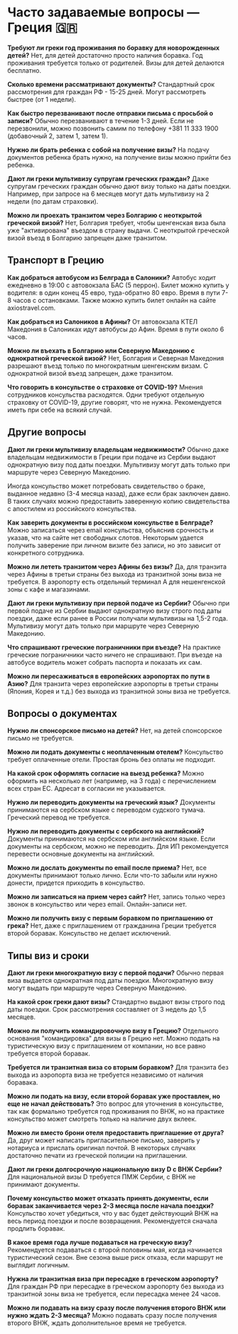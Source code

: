 # Часто задаваемые вопросы — Греция 🇬🇷
**Требуют ли греки год проживания по боравку для новорожденных детей?**
Нет, для детей достаточно просто наличия боравка. Год проживания требуется только от родителей. Визы для детей делаются бесплатно.

**Сколько времени рассматривают документы?**
Стандартный срок рассмотрения для граждан РФ - 15-25 дней. Могут рассмотреть быстрее (от 1 недели).

**Как быстро перезванивают после отправки письма с просьбой о записи?**
Обычно перезванивают в течение 1-3 дней. Если не перезвонили, можно позвонить самим по телефону +381 11 333 1900 (добавочный 2, затем 1, затем 1).

**Нужно ли брать ребенка с собой на получение визы?**
На подачу документов ребенка брать нужно, на получение визы можно прийти без ребенка.

**Дают ли греки мультивизу супругам греческих граждан?**
Даже супругам греческих граждан обычно дают визу только на даты поездки. Например, при запросе на 6 месяцев могут дать мультивизу на 2 недели (по датам страховки).

**Можно ли проехать транзитом через Болгарию с неоткрытой греческой визой?**
Нет, Болгария требует, чтобы шенгенская виза была уже "активирована" въездом в страну выдачи. С неоткрытой греческой визой въезд в Болгарию запрещен даже транзитом.

## Транспорт в Грецию

**Как добраться автобусом из Белграда в Салоники?**
Автобус ходит ежедневно в 19:00 с автовокзала БАС (5 перрон). Билет можно купить у водителя: в один конец 45 евро, туда-обратно 80 евро. Время в пути 7-8 часов с остановками. Также можно купить билет онлайн на сайте axiostravel.com.

**Как добраться из Салоников в Афины?**
От автовокзала КТЕЛ Македония в Салониках идут автобусы до Афин. Время в пути около 6 часов.

**Можно ли въехать в Болгарию или Северную Македонию с однократной греческой визой?**
Нет, Болгария и Северная Македония разрешают въезд только по многократным шенгенским визам. С однократной визой въезд запрещен, даже транзитом.

**Что говорить в консульстве о страховке от COVID-19?**
Мнения сотрудников консульства расходятся. Одни требуют отдельную страховку от COVID-19, другие говорят, что не нужна. Рекомендуется иметь при себе на всякий случай.

## Другие вопросы
**Дают ли греки мультивизу владельцам недвижимости?**
Обычно даже владельцам недвижимости в Греции при подаче из Сербии выдают однократную визу под даты поездки. Мультивизу могут дать только при маршруте через Северную Македонию.

Иногда консульство может потребовать свидетельство о браке, выданное недавно (3-4 месяца назад), даже если брак заключен давно. В таких случаях можно предоставить заверенную копию свидетельства с апостилем из российского консульства.

**Как заверить документы в российском консульстве в Белграде?**
Можно записаться через email консульства, объяснив срочность и указав, что на сайте нет свободных слотов. Некоторым удается получить заверение при личном визите без записи, но это зависит от конкретного сотрудника.


**Можно ли лететь транзитом через Афины без визы?**
Да, для транзита через Афины в третьи страны без выхода из транзитной зоны виза не требуется. В аэропорту есть отдельный терминал А для нешенгенской зоны с кафе и магазинами.

**Дают ли греки мультивизу при первой подаче из Сербии?**
Обычно при первой подаче из Сербии выдают однократную визу строго под даты поездки, даже если ранее в России получали мультивизы на 1,5-2 года. Мультивизу могут дать только при маршруте через Северную Македонию.


**Что спрашивают греческие пограничники при въезде?**
На практике греческие пограничники часто ничего не спрашивают. При въезде на автобусе водитель может собрать паспорта и показать их сам.

**Можно ли пересаживаться в европейских аэропортах по пути в Азию?**
Для транзита через европейские аэропорты в третьи страны (Япония, Корея и т.д.) без выхода из транзитной зоны виза не требуется.

## Вопросы о документах

**Нужно ли спонсорское письмо на детей?**
Нет, на детей спонсорское письмо не требуется.

**Можно ли подать документы с неоплаченным отелем?**
Консульство требует оплаченные отели. Простая бронь без оплаты не подходит.

**На какой срок оформлять согласие на выезд ребенка?**
Можно оформить на несколько лет (например, на 3 года) с перечислением всех стран ЕС. Адресат в согласии не указывается.


**Нужно ли переводить документы на греческий язык?**
Документы принимаются на сербском языке с переводом судского тумача. Греческий перевод не требуется.

**Нужно ли переводить документы с сербского на английский?**
Документы принимаются на сербском или английском языке. Если документы на сербском, можно не переводить. Для ИП рекомендуется перевести основные документы на английский.

**Можно ли дослать документы по email после приема?**
Нет, все документы принимают только лично. Если что-то забыли или нужно донести, придется приходить в консульство.

**Можно ли записаться на прием через сайт?**
Нет, запись только через звонок в консульство или через email. Онлайн-записи нет.

**Можно ли получить визу с первым боравком по приглашению от грека?**
Нет, даже с приглашением от гражданина Греции требуется второй боравак. Консульство не делает исключений.



## Типы виз и сроки

**Дают ли греки многократную визу с первой подачи?**
Обычно первая виза выдается однократная под даты поездки. Многократную визу могут выдать при маршруте через Северную Македонию.

**На какой срок греки дают визы?**
Стандартно выдают визы строго под даты поездки. Срок рассмотрения составляет от 3 недель до 1,5 месяцев.

**Можно ли получить командировочную визу в Грецию?**
Отдельного основания "командировка" для визы в Грецию нет. Можно подать на туристическую визу с приглашением от компании, но все равно требуется второй боравак.

**Требуется ли транзитная виза со вторым боравком?**
Для транзита без выхода из аэропорта виза не требуется независимо от наличия боравака.


**Можно ли подать на визу, если второй боравак уже проставлен, но еще не начал действовать?**
Это вопрос для уточнения в консульстве, так как формально требуется год проживания по ВНЖ, но на практике консульство может смотреть только на наличие двух вклеек.

**Можно ли вместо брони отеля предоставить приглашение от друга?**
Да, друг может написать пригласительное письмо, заверить у нотариуса и прислать оригинал почтой. В некоторых случаях достаточно печати из греческой полиции на приглашении.

**Дают ли греки долгосрочную национальную визу D с ВНЖ Сербии?**
Для национальной визы D требуется ПМЖ Сербии, с ВНЖ не принимают документы.


**Почему консульство может отказать принять документы, если боравак заканчивается через 2-3 месяца после начала поездки?**
Консульство хочет убедиться, что у вас будет действующий ВНЖ на весь период поездки и после возвращения. Рекомендуется сначала продлить боравак.

**В какое время года лучше подаваться на греческую визу?**
Рекомендуется подаваться с второй половины мая, когда начинается туристический сезон. Вне сезона выше риск отказа, если маршрут не выглядит логичным.

**Нужна ли транзитная виза при пересадке в греческом аэропорту?**
Для граждан РФ при пересадке в греческом аэропорту без выхода из транзитной зоны виза не требуется, если пересадка менее 24 часов.


**Можно ли подавать на визу сразу после получения второго ВНЖ или нужно ждать 2-3 месяца?**
Можно подавать сразу после получения второго ВНЖ, ждать дополнительное время не требуется.

